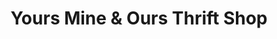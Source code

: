 ---
title: "Yours Mine & Ours Thrift Shop"
url: /rice-lake/yours-mine-and-ours-thrift-shop/
shop: charity
---